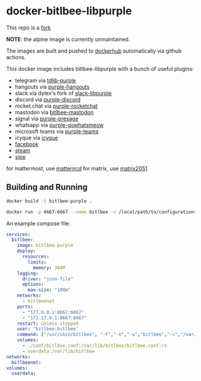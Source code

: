 # docker-bitlbee-libpurple

This repo is a [fork](https://github.com/ezkrg/docker-bitlbee-libpurple)

**NOTE**: the alpine image is currently unmaintained.

The images are built and pushed to [dockerhub](https://hub.docker.com/r/terminaldweller/bitlbee_purple) automatically via github actions.

This docker image includes bitlbee-libpurple with a bunch of useful plugins:

- telegram via [tdlib-purple](https://github.com/BenWiederhake/tdlib-purple/)
- hangouts via [purple-hangouts](https://bitbucket.org/EionRobb/purple-hangouts)
- slack via dylex's fork of [slack-libpurple](https://github.com/dylex/slack-libpurple)
- discord via [purple-discord](https://github.com/EionRobb/purple-discord)
- rocket.chat via [purple-rocketchat](https://bitbucket.org/EionRobb/purple-rocketchat)
- mastodon via [bitlbee-mastodon](https://github.com/kensanata/bitlbee-mastodon)
- signal via [purple-presage](https://github.com/hoehermann/purple-presage)
- whatsapp via [purple-gowhatsmeow](https://github.com/hoehermann/purple-gowhatsapp.git)
- microsoft teams via [purple-teams](https://github.com/EionRobb/purple-teams)
- icyque via [icyque](https://github.com/EionRobb/icyque)
- [facebook](https://github.com/jgeboski/bitlbee-facebook)
- [steam](https://github.com/jgeboski/bitlbee-steam)
- [sipe](https://github.com/tieto/sipe)

for mattermost, use [matterircd](https://github.com/42wim/matterircd)
for matrix, use [matrix2051](https://github.com/progval/matrix2051)

## Building and Running

```bash
docker build -t bitlbee-purple .
```

```bash
docker run -p 6667:6667 --name bitlbee -v /local/path/to/configurations:/var/lib/bitlbee --restart=always --detach bitlbee-purple
```

An example compose file:

```yaml
services:
  bitlbee:
    image: bitlbee-purple
    deploy:
      resources:
        limits:
          memory: 384M
    logging:
      driver: "json-file"
      options:
        max-size: "100m"
    networks:
      - bitlbeenet
    ports:
      - "127.0.0.1:8667:6667"
      - "172.17.0.1:8667:6667"
    restart: unless-stopped
    user: "bitlbee:bitlbee"
    command: ["/usr/sbin/bitlbee", "-F","-n","-u","bitlbee","-c","/var/lib/bitlbee/bitlbee.conf", "-d","/var/lib/bitlbee"]
    volumes:
      - ./conf/bitlbee.conf:/var/lib/bitlbee/bitlbee.conf:ro
      - userdata:/var/lib/bitlbee
networks:
  bitlbeenet:
volumes:
  userdata:
```
